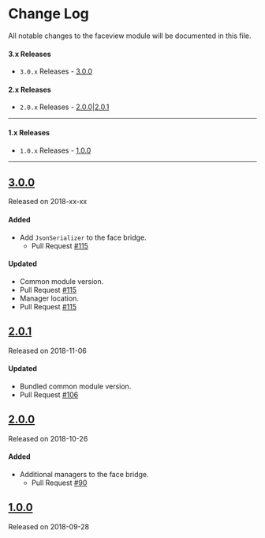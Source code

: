 # Change Log
All notable changes to the faceview module will be documented in this file.

#### 3.x Releases
- `3.0.x` Releases - [3.0.0](#300)

#### 2.x Releases
- `2.0.x` Releases - [2.0.0](#200)|[2.0.1](#201)
---
#### 1.x Releases
- `1.0.x` Releases - [1.0.0](#100)
---

## [3.0.0](https://maven.blockv.io/artifactory/webapp/#/artifacts/browse/tree/General/BLOCKv/io/blockv/sdk/faceview/3.0.0)
Released on 2018-xx-xx

#### Added
- Add `JsonSerializer` to the face bridge.
  - Pull Request [#115](https://github.com/BLOCKvIO/android-sdk/pull/115)
  
#### Updated
- Common module version.
 - Pull Request [#115](https://github.com/BLOCKvIO/android-sdk/pull/115)
- Manager location.
 - Pull Request [#115](https://github.com/BLOCKvIO/android-sdk/pull/115)

## [2.0.1](https://maven.blockv.io/artifactory/webapp/#/artifacts/browse/tree/General/BLOCKv/io/blockv/sdk/faceview/2.0.1)
Released on 2018-11-06

#### Updated
- Bundled common module version.
 - Pull Request [#106](https://github.com/BLOCKvIO/android-sdk/pull/106)

## [2.0.0](https://maven.blockv.io/artifactory/webapp/#/artifacts/browse/tree/General/BLOCKv/io/blockv/sdk/faceview/2.0.0)
Released on 2018-10-26

#### Added
- Additional managers to the face bridge.
  - Pull Request [#90](https://github.com/BLOCKvIO/android-sdk/pull/90)

## [1.0.0](https://maven.blockv.io/artifactory/webapp/#/artifacts/browse/tree/General/BLOCKv/io/blockv/sdk/faceview/1.0.0)
Released on 2018-09-28
